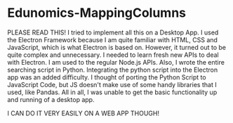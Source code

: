 # Edunomics-MappingColumns

PLEASE READ THIS!
I tried to implement all this on a Desktop App. I used the Electron Framework because I am quite familiar with HTML, CSS and JavaScript, which is what Electron is based on. However, it turned out to be quite complex and unnecessary. I needed to learn fresh new APIs to deal with Electron. I am used to the regular Node.js APIs. Also, I wrote the entire searching script in Python. Integrating the python script into the Electron app was an added difficulty. I thought of porting the Python Script to JavaScript Code, but JS doesn't make use of some handy libraries that I used, like Pandas. All in all, I was unable to get the basic functionality up and running of a desktop app.

I CAN DO IT VERY EASILY ON A WEB APP THOUGH!

